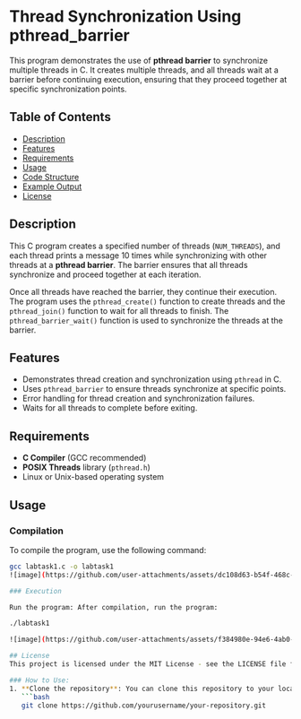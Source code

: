 # Thread Synchronization Using pthread_barrier

This program demonstrates the use of **pthread barrier** to synchronize multiple threads in C. It creates multiple threads, and all threads wait at a barrier before continuing execution, ensuring that they proceed together at specific synchronization points.

## Table of Contents

- [Description](#description)
- [Features](#features)
- [Requirements](#requirements)
- [Usage](#usage)
- [Code Structure](#code-structure)
- [Example Output](#example-output)
- [License](#license)

## Description

This C program creates a specified number of threads (`NUM_THREADS`), and each thread prints a message 10 times while synchronizing with other threads at a **pthread barrier**. The barrier ensures that all threads synchronize and proceed together at each iteration.

Once all threads have reached the barrier, they continue their execution. The program uses the `pthread_create()` function to create threads and the `pthread_join()` function to wait for all threads to finish. The `pthread_barrier_wait()` function is used to synchronize the threads at the barrier.

## Features

- Demonstrates thread creation and synchronization using `pthread` in C.
- Uses `pthread_barrier` to ensure threads synchronize at specific points.
- Error handling for thread creation and synchronization failures.
- Waits for all threads to complete before exiting.

## Requirements

- **C Compiler** (GCC recommended)
- **POSIX Threads** library (`pthread.h`)
- Linux or Unix-based operating system

## Usage

### Compilation

To compile the program, use the following command:

```bash
gcc labtask1.c -o labtask1
![image](https://github.com/user-attachments/assets/dc108d63-b54f-468c-a43a-b5d235de6808)

### Execution

Run the program: After compilation, run the program:

./labtask1

![image](https://github.com/user-attachments/assets/f384980e-94e6-4ab0-a79b-75e5776ebd6a)

## License
This project is licensed under the MIT License - see the LICENSE file for details.

### How to Use:
1. **Clone the repository**: You can clone this repository to your local machine using Git:
   ```bash
   git clone https://github.com/yourusername/your-repository.git




